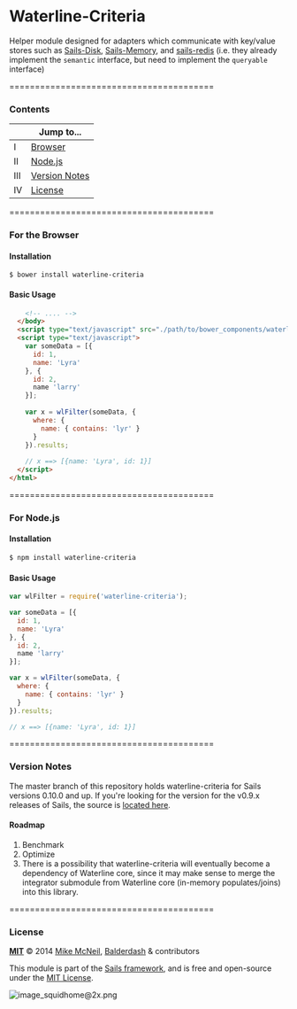 Waterline-Criteria
=======================

Helper module designed for adapters which communicate with key/value stores such as [Sails-Disk](https://github.com/balderdashy/sails-disk), [Sails-Memory](https://github.com/balderdashy/sails-memory), and [sails-redis](https://github.com/balderdashy/sails-redis) (i.e. they already implement the `semantic` interface, but need to implement the `queryable` interface)


========================================

### Contents

|    | Jump to...        |
|-----|-------------------------|
| I   | [Browser](https://github.com/balderdashy/waterline-criteria#for-the-browser)                 |
| II  | [Node.js](https://github.com/balderdashy/waterline-criteria#for-nodejs)                 |
| III | [Version Notes](https://github.com/balderdashy/waterline-criteria#version)          |
| IV  | [License](https://github.com/balderdashy/waterline-criteria#license)                 |

========================================

### For the Browser

#### Installation
```
$ bower install waterline-criteria
```

#### Basic Usage

```html
    <!-- .... -->
  </body>
  <script type="text/javascript" src="./path/to/bower_components/waterline-criteria/index.js"></script>
  <script type="text/javascript">
    var someData = [{
      id: 1,
      name: 'Lyra'
    }, {
      id: 2,
      name 'larry'
    }];
    
    var x = wlFilter(someData, {
      where: {
        name: { contains: 'lyr' }
      }
    }).results;
    
    // x ==> [{name: 'Lyra', id: 1}]
  </script>
</html>
```
========================================

### For Node.js

#### Installation

```sh
$ npm install waterline-criteria
```

#### Basic Usage

```js
var wlFilter = require('waterline-criteria');

var someData = [{
  id: 1,
  name: 'Lyra'
}, {
  id: 2,
  name 'larry'
}];

var x = wlFilter(someData, {
  where: {
    name: { contains: 'lyr' }
  }
}).results;

// x ==> [{name: 'Lyra', id: 1}]
```

========================================

### Version Notes

The master branch of this repository holds waterline-criteria for Sails versions 0.10.0 and up.  If you're looking for the version for the v0.9.x releases of Sails, the source is [located here](https://github.com/balderdashy/waterline-criteria/releases/tag/v0.9.7).


#### Roadmap

1. Benchmark
2. Optimize
3. There is a possibility that waterline-criteria will eventually become a dependency of Waterline core, since it may make sense to merge the integrator submodule from Waterline core (in-memory populates/joins) into this library.




========================================

### License

**[MIT](./LICENSE)**
&copy; 2014
[Mike McNeil](http://michaelmcneil.com), [Balderdash](http://balderdash.co) & contributors

This module is part of the [Sails framework](http://sailsjs.org), and is free and open-source under the [MIT License](http://sails.mit-license.org/).


![image_squidhome@2x.png](http://i.imgur.com/RIvu9.png) 
 
